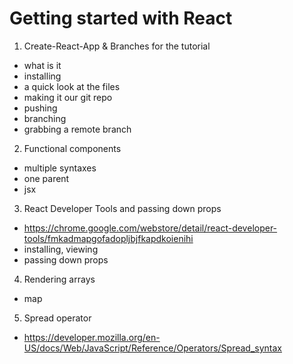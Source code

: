 # Getting started with React

1. Create-React-App & Branches for the tutorial

- what is it
- installing
- a quick look at the files
- making it our git repo
- pushing
- branching
- grabbing a remote branch

2. Functional components

- multiple syntaxes
- one parent
- jsx

3. React Developer Tools and passing down props

- https://chrome.google.com/webstore/detail/react-developer-tools/fmkadmapgofadopljbjfkapdkoienihi
- installing, viewing
- passing down props

4. Rendering arrays

- map

5. Spread operator

- https://developer.mozilla.org/en-US/docs/Web/JavaScript/Reference/Operators/Spread_syntax
